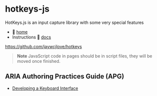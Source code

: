 ﻿# hotkeys-js

HotKeys.js is an input capture library with some very special features

- :open_book: [home](https://www.npmjs.com/package/hotkeys-js)
- Instructions :open_book: [docs](https://wangchujiang.com/hotkeys/)

https://github.com/jaywcjlove/hotkeys

> **Note**
> JavaScript code in pages should be in script files, they will be moved once finished.

## ARIA Authoring Practices Guide (APG)

- [Developing a Keyboard Interface](https://www.w3.org/WAI/ARIA/apg/practices/keyboard-interface/)